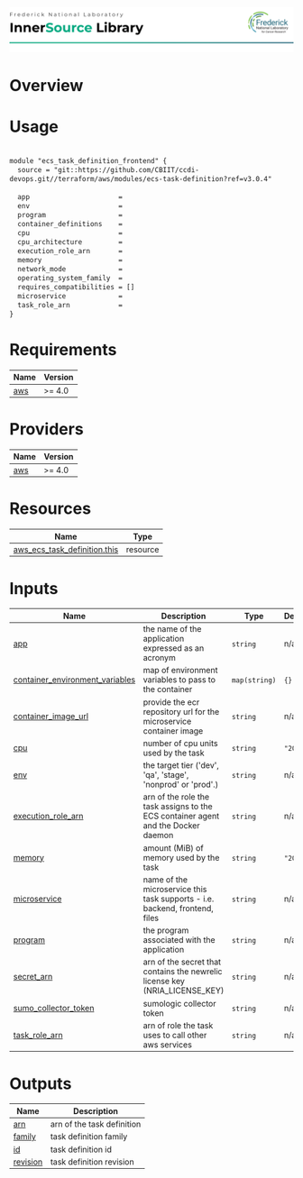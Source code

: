 ![Frederick National Laboratory](./assets/fnl.svg)

# Overview 

# Usage 

<pre><code>
module "ecs_task_definition_frontend" {
  source = "git::https://github.com/CBIIT/ccdi-devops.git//terraform/aws/modules/ecs-task-definition?ref=v3.0.4"

  app                      = 
  env                      = 
  program                  = 
  container_definitions    = 
  cpu                      = 
  cpu_architecture         = 
  execution_role_arn       = 
  memory                   = 
  network_mode             = 
  operating_system_family  = 
  requires_compatibilities = []
  microservice             = 
  task_role_arn            = 
}
</code></pre>

<!-- BEGIN_TF_DOCS -->
# Requirements

| Name | Version |
|------|---------|
| <a name="requirement_aws"></a> [aws](#requirement\_aws) | >= 4.0 |

# Providers

| Name | Version |
|------|---------|
| <a name="provider_aws"></a> [aws](#provider\_aws) | >= 4.0 |

# Resources

| Name | Type |
|------|------|
| [aws_ecs_task_definition.this](https://registry.terraform.io/providers/hashicorp/aws/latest/docs/resources/ecs_task_definition) | resource |

# Inputs

| Name | Description | Type | Default | Required |
|------|-------------|------|---------|:--------:|
| <a name="input_app"></a> [app](#input\_app) | the name of the application expressed as an acronym | `string` | n/a | yes |
| <a name="input_container_environment_variables"></a> [container\_environment\_variables](#input\_container\_environment\_variables) | map of environment variables to pass to the container | `map(string)` | `{}` | no |
| <a name="input_container_image_url"></a> [container\_image\_url](#input\_container\_image\_url) | provide the ecr repository url for the microservice container image | `string` | n/a | yes |
| <a name="input_cpu"></a> [cpu](#input\_cpu) | number of cpu units used by the task | `string` | `"2048"` | no |
| <a name="input_env"></a> [env](#input\_env) | the target tier ('dev', 'qa', 'stage', 'nonprod' or 'prod'.) | `string` | n/a | yes |
| <a name="input_execution_role_arn"></a> [execution\_role\_arn](#input\_execution\_role\_arn) | arn of the role the task assigns to the ECS container agent and the Docker daemon | `string` | n/a | yes |
| <a name="input_memory"></a> [memory](#input\_memory) | amount (MiB) of memory used by the task | `string` | `"2048"` | no |
| <a name="input_microservice"></a> [microservice](#input\_microservice) | name of the microservice this task supports - i.e. backend, frontend, files | `string` | n/a | yes |
| <a name="input_program"></a> [program](#input\_program) | the program associated with the application | `string` | n/a | yes |
| <a name="input_secret_arn"></a> [secret\_arn](#input\_secret\_arn) | arn of the secret that contains the newrelic license key (NRIA\_LICENSE\_KEY) | `string` | n/a | yes |
| <a name="input_sumo_collector_token"></a> [sumo\_collector\_token](#input\_sumo\_collector\_token) | sumologic collector token | `string` | n/a | yes |
| <a name="input_task_role_arn"></a> [task\_role\_arn](#input\_task\_role\_arn) | arn of role the task uses to call other aws services | `string` | n/a | yes |

# Outputs

| Name | Description |
|------|-------------|
| <a name="output_arn"></a> [arn](#output\_arn) | arn of the task definition |
| <a name="output_family"></a> [family](#output\_family) | task definition family |
| <a name="output_id"></a> [id](#output\_id) | task definition id |
| <a name="output_revision"></a> [revision](#output\_revision) | task definition revision |
<!-- END_TF_DOCS -->